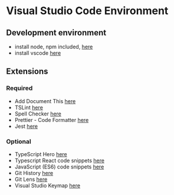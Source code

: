 # Visual Studio Code Environment

## Development environment
- install node, npm included, [here](https://nodejs.org/en/)
- install vscode [here](https://code.visualstudio.com/) 

## Extensions

### Required

* Add Document This [here](https://marketplace.visualstudio.com/items?itemName=joelday.docthis)
* TSLint [here](https://marketplace.visualstudio.com/items?itemName=eg2.tslint)
* Spell Checker [here](https://marketplace.visualstudio.com/items?itemName=streetsidesoftware.code-spell-checker)
* Prettier - Code Formatter [here](https://marketplace.visualstudio.com/items?itemName=esbenp.prettier-vscode)
* Jest [here](https://marketplace.visualstudio.com/items?itemName=Orta.vscode-jest)

### Optional

* TypeScript Hero [here](https://marketplace.visualstudio.com/items?itemName=rbbit.typescript-hero)
* Typescript React code snippets [here](https://marketplace.visualstudio.com/items?itemName=infeng.vscode-react-typescript)
* JavaScript (ES6) code snippets [here](https://marketplace.visualstudio.com/items?itemName=xabikos.JavaScriptSnippets)
* Git History [here](https://marketplace.visualstudio.com/items?itemName=donjayamanne.githistory)
* Git Lens [here](https://marketplace.visualstudio.com/items?itemName=eamodio.gitlens)
* Visual Studio Keymap [here](https://marketplace.visualstudio.com/items?itemName=ms-vscode.vs-keybindings)